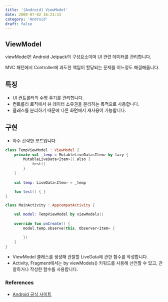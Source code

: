 ```yaml
---
title: '[Android] ViewModel'
date: 2000-07-02 16:21:13
category: 'Android'
draft: false
---
```

## ViewModel

viewModel은 Android Jetpack의 구성요소이며 UI 관련 데이터를 관리합니다.

MVC 패턴에서 Controller에 과도한 책임이 할당되는 문제를 어느정도 해결해줍니다.

## 특징

-   UI 컨트롤러의 수명 주기를 관리합니다.
-   컨트롤러 로직에서 뷰 데이터 소유권을 분리하는 목적으로 사용합니다.
-   클래스를 분리하기 때문에 다른 화면에서 재사용이 가능합니다.

## 구현

- 아주 간략한 코드입니다.

```kotlin
class TempViewModel : ViewModel {
    private val _temp = MutableLiveData<Item> by lazy {
        MutableLiveData<Item>().also {
            test()
        }
    }
    
    val temp: LiveData<Item> = _temp

    fun test() { }
}
```

```kotlin
class MainActivity : AppcompatActivity {

    val model: TempViewModel by viewModels()
    
    override fun onCreate() {
        model.temp.observe(this, Observer<Item> {

        })    
    }
}
```

-   ViewModel 클래스를 생성해 관찰할 LiveData에 관한 함수를 작성합니다.
-   Activity, Fragment에서는 by viewModels() 키워드를 사용해 선언할 수 있고, 관찰하거나 작성한 함수를 사용합니다.

### References
- [Android 공식 사이트](https://developer.android.com/topic/libraries/architecture/viewmodel?hl=ko)